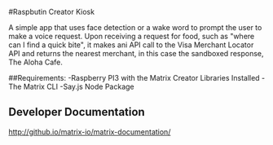 #Raspbutin Creator Kiosk

A simple app that uses face detection or a wake word to prompt the user to make a voice request. Upon receiving a request for food, such as "where can I find a quick bite", it makes ani API call to the Visa Merchant Locator API and returns the nearest merchant, in this case the sandboxed response, The Aloha Cafe.


##Requirements:
-Raspberry PI3 with the Matrix Creator Libraries Installed
-The Matrix CLI
-Say.js Node Package


## Developer Documentation

http://github.io/matrix-io/matrix-documentation/
